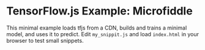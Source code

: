 # TensorFlow.js Example: Microfiddle

This minimal example loads tfjs from a CDN, builds and trains a minimal model,
and uses it to predict.  Edit `my_snippit.js` and load `index.html` in your
browser to test small snippets.
